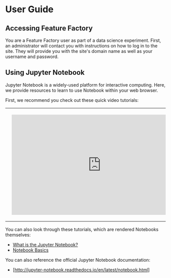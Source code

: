 # User Guide

## Accessing Feature Factory

You are a Feature Factory user as part of a data science experiment. First, an administrator
will contact you with instructions on how to log in to the site. They will provide you with
the site's domain name as well as your username and password.

## Using Jupyter Notebook

Jupyter Notebook is a widely-used platform for interactive computing. Here, we provide
resources to learn to use Notebook within your web browser.

First, we recommend you check out these quick video tutorials:

<table> <tbody> <tr> <td style="padding: 20px;">
<iframe width="560" height="315" src="https://www.youtube.com/embed/T4WXs6niloU" frameborder="0" allowfullscreen></iframe>
</td> <td style="padding: 20px;">
<iframe width="560" height="315" src="https://www.youtube.com/embed/tz4UwhQs0Z8" frameborder="0" allowfullscreen></iframe>
</td> </tr> </tbody> </table>

You can also look through these tutorials, which are rendered Notebooks themselves:
- [What is the Jupyter Notebook?](http://nbviewer.jupyter.org/github/jupyter/notebook/blob/master/docs/source/examples/Notebook/What%20is%20the%20Jupyter%20Notebook.ipynb#)
- [Notebook Basics](http://nbviewer.jupyter.org/github/jupyter/notebook/blob/master/docs/source/examples/Notebook/Notebook%20Basics.ipynb)

You can also reference the official Jupyter Notebook documentation:
- [http://jupyter-notebook.readthedocs.io/en/latest/notebook.html]
